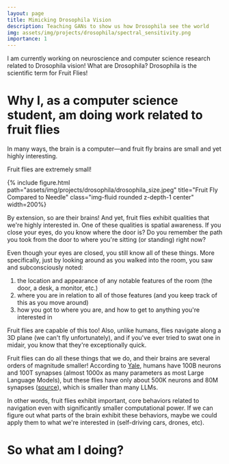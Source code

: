 ```yaml
---
layout: page
title: Mimicking Drosophila Vision
description: Teaching GANs to show us how Drosophila see the world
img: assets/img/projects/drosophila/spectral_sensitivity.png
importance: 1
---
```


I am currently working on neuroscience and computer science research related to Drosophila vision! What are Drosophila? Drosophila is the scientific term for Fruit Flies!

# Why I, as a computer science student, am doing work related to fruit flies

In many ways, the brain is a computer—and fruit fly brains are small and yet highly interesting.

Fruit flies are extremely small!

<div class="row">
    <div class="col-sm mt-3 mt-md-0">
        {% include figure.html path="assets/img/projects/drosophila/drosophila_size.jpeg" title="Fruit Fly Compared to Needle" class="img-fluid rounded z-depth-1 center" width=200%}
    </div>
</div>

By extension, so are their brains! And yet, fruit flies exhibit qualities that we're highly interested in. One of these qualities is spatial awareness. If you close your eyes, do you know where the door is? Do you remember the path you took from the door to where you're sitting (or standing) right now? 

Even though your eyes are closed, you still know all of these things. More specifically, just by looking around as you walked into the room, you saw and subconsciously noted:

1. the location and appearance of any notable features of the room (the door, a desk, a monitor, etc.)
2. where you are in relation to all of those features (and you keep track of this as you move around)
3. how you got to where you are, and how to get to anything you're interested in

Fruit flies are capable of this too! Also, unlike humans, flies navigate along a 3D plane (we can't fly unfortunately), and if you've ever tried to swat one in midair, you know that they're exceptionally quick.

Fruit flies can do all these things that we do, and their brains are several orders of magnitude smaller! According to [Yale](https://medicine.yale.edu/lab/colon_ramos/overview/#:~:text=The%20human%20brain%20consists%20of,and%20assemble%20into%20functional%20circuits.), humans have 100B neurons and 100T synapses (almost 1000x as many parameters as most Large Language Models), but these flies have only about 500K neurons and 80M synapses ([source](https://www.ncbi.nlm.nih.gov/pmc/articles/PMC9084309/)), which is smaller than many LLMs.

In other words, fruit flies exhibit important, core behaviors related to navigation even with significantly smaller computational power. If we can figure out what parts of the  brain exhibit these behaviors, maybe we could apply them to what we're interested in (self-driving cars, drones, etc).

# So what am I doing?